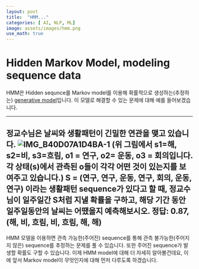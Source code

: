 ```yaml
---
layout: post
title:  "HMM..."
categories: [ AI, NLP, ML]
image: assets/images/hmm.png
use_math: true
---
```


# Hidden Markov Model, modeling sequence data

HMM은 Hidden sequnce를 Markov model를 이용해 확률적으로 생성하는(추정하는) [generative model](https://danbi-ncsoft.github.io/works/2021/10/01/Generator.html)입니다.
이 모델로 해결할 수 있는 문제에 대해 예를 들어보겠습니다.

---------------------------------------------
정교수님은 날씨와 생활패턴이 긴밀한 연관을 맺고 있습니다. 
![IMG_B40D07A1D4BA-1](https://user-images.githubusercontent.com/85322951/191175258-650b31f1-c6a9-446a-9800-42b7ca948910.jpeg)
(위 그림에서 s1=해, s2=비, s3=흐림, o1 = 연구, o2= 운동, o3 = 회의입니다. 각 상태(s)에서 관측된 o들이 각각 어떤 것이 있는지를 보여주고 있습니다.)
S = (연구, 연구, 운동, 연구, 회의, 운동, 연구) 이라는 생활패턴 sequence가 있다고 할 때,
정교수님이 일주일간 S처럼 지낼 확률을 구하고, 해당 기간 동안 일주일동안의 날씨는 어땠을지 예측해보시오.
정답: 0.87, (해, 비, 흐림, 비, 흐림, 해, 해)
----------------------------------------------

HMM 모델을 이용하면 관측 가능한(주어진) sequence를 통해 관측 불가능한(주어지지 않은) sequence를 추정하는 문제를 풀 수 있습니다.
또한 주어진 sequence가 발생할 확률도 구할 수 있습니다.
이제 HMM model에 대해 더 자세히 알아볼건데요, 이에 앞서 Markov model이 무엇인지에 대해 먼저 다루도록 하겠습니다.


